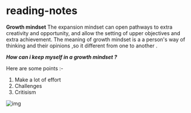 # reading-notes
 **Growth mindset** The expansion mindset can open pathways to extra creativity and opportunity,  and allow the setting of upper objectives and extra achievement.
  The meaning of growth mindset is a a person's way of thinking and their opinions ,so it different from one to another . 
  
  
 ***How can i keep myself in a growth mindset ?*** 
 
 Here are some points :-
 
 
 1. Make a lot of effort 
 2. Challenges 
 3. Critisism 
 
![img](https://lavendaire.com/wp-content/uploads/2016/03/Growth_Mindset_Poster.bmp)
